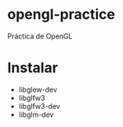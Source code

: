 # opengl-practice
Práctica de OpenGL

# Instalar
- libglew-dev
- libglfw3
- libglfw3-dev
- libglm-dev
